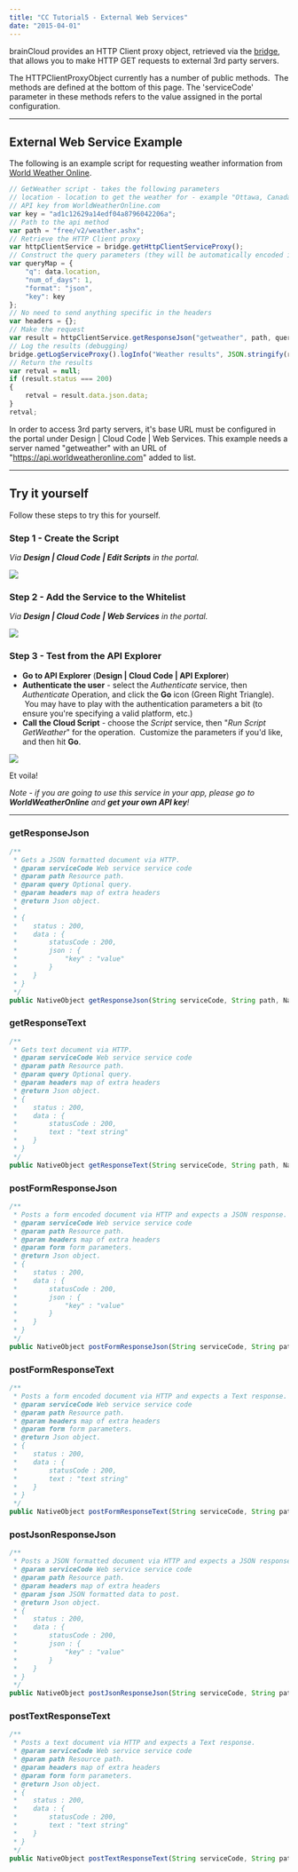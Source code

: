```yaml
---
title: "CC Tutorial5 - External Web Services"
date: "2015-04-01"
---
```


brainCloud provides an HTTP Client proxy object, retrieved via the [bridge](/api/cc/bridge "Bridge – Client"), that allows you to make HTTP GET requests to external 3rd party servers.

The HTTPClientProxyObject currently has a number of public methods.  The methods are defined at the bottom of this page. The 'serviceCode' parameter in these methods refers to the value assigned in the portal configuration.

* * *

## External Web Service Example

The following is an example script for requesting weather information from [World Weather Online](http://www.worldweatheronline.com/api/ "World Weather Online").
```js
// GetWeather script - takes the following parameters
// location - location to get the weather for - example "Ottawa, Canada"
// API key from WorldWeatherOnline.com
var key = "ad1c12629a14edf04a8796042206a";
// Path to the api method
var path = "free/v2/weather.ashx";
// Retrieve the HTTP Client proxy
var httpClientService = bridge.getHttpClientServiceProxy();
// Construct the query parameters (they will be automatically encoded in the URL)
var queryMap = {
    "q": data.location,
    "num_of_days": 1,
    "format": "json",
    "key": key
};
// No need to send anything specific in the headers
var headers = {};
// Make the request
var result = httpClientService.getResponseJson("getweather", path, queryMap, headers);
// Log the results (debugging)
bridge.getLogServiceProxy().logInfo("Weather results", JSON.stringify(result));
// Return the results
var retval = null;
if (result.status === 200)
{
    retval = result.data.json.data;
}
retval;
```
In order to access 3rd party servers, it's base URL must be configured in the portal under Design | Cloud Code | Web Services. This example needs a server named "getweather" with an URL of "https://api.worldweatheronline.com" added to list.

* * *

## Try it yourself

Follow these steps to try this for yourself.

### Step 1 - **Create the Script**

_Via **Design | Cloud Code | Edit Scripts** in the portal._

[![](images/Tut_5_1.png)](images/Tut_5_1.png)

### Step 2 - **Add the Service to the Whitelist**

_Via **Design | Cloud Code | Web Services** in the portal._

[![](images/Tut_5_3.png)](images/Tut_5_3.png)

### Step 3 - **Test from the API Explorer**

- **Go to API Explorer** (**Design | Cloud Code | API Explorer**)
- **Authenticate the user** - select the _Authenticate_ service, then _Authenticate_ Operation, and click the **Go** icon (Green Right Triangle).  You may have to play with the authentication parameters a bit (to ensure you're specifying a valid platform, etc.)
- **Call the Cloud Script** - choose the _Script_ service, then "_Run Script GetWeather_" for the operation.  Customize the parameters if you'd like, and then hit **Go**.

[![](images/Tut_5_4-1024x638.png)](images/Tut_5_4-1024x638.png)

Et voila!

_Note - if you are going to use this service in your app, please go to **WorldWeatherOnline** and **get your own API key**!_

* * *

### getResponseJson
```js
/**
 * Gets a JSON formatted document via HTTP.
 * @param serviceCode Web service service code
 * @param path Resource path.
 * @param query Optional query.
 * @param headers map of extra headers
 * @return Json object.
 *        
 * {
 *    status : 200,
 *    data : {
 *        statusCode : 200,
 *        json : {
 *            "key" : "value"
 *        }
 *    }
 * }
 */
public NativeObject getResponseJson(String serviceCode, String path, NativeObject query, NativeObject headers)
```
### getResponseText
```js
/**
 * Gets text document via HTTP.
 * @param serviceCode Web service service code
 * @param path Resource path.
 * @param query Optional query.
 * @param headers map of extra headers
 * @return Json object.
 * {
 *    status : 200,
 *    data : {
 *        statusCode : 200,
 *        text : "text string"
 *    }
 * }
 */
public NativeObject getResponseText(String serviceCode, String path, NativeObject query, NativeObject headers)
```
### postFormResponseJson
```js
/**
 * Posts a form encoded document via HTTP and expects a JSON response.
 * @param serviceCode Web service service code
 * @param path Resource path.
 * @param headers map of extra headers
 * @param form form parameters.
 * @return Json object.
 * {
 *    status : 200,
 *    data : {
 *        statusCode : 200,
 *        json : {
 *            "key" : "value"
 *        }
 *    }
 * }
 */
public NativeObject postFormResponseJson(String serviceCode, String path, NativeObject headers, NativeObject form)
```
### postFormResponseText
```js
/**
 * Posts a form encoded document via HTTP and expects a Text response.
 * @param serviceCode Web service service code
 * @param path Resource path.
 * @param headers map of extra headers
 * @param form form parameters.
 * @return Json object.
 * {
 *    status : 200,
 *    data : {
 *        statusCode : 200,
 *        text : "text string"
 *    }
 * }
 */
public NativeObject postFormResponseText(String serviceCode, String path, NativeObject headers, NativeObject form)
```
### postJsonResponseJson
```js
/**
 * Posts a JSON formatted document via HTTP and expects a JSON response.
 * @param serviceCode Web service service code
 * @param path Resource path.
 * @param headers map of extra headers
 * @param json JSON formatted data to post.
 * @return Json object.
 * {
 *    status : 200,
 *    data : {
 *        statusCode : 200,
 *        json : {
 *            "key" : "value"
 *        }
 *    }
 * }
 */
public NativeObject postJsonResponseJson(String serviceCode, String path, NativeObject headers, NativeObject json)
```
### postTextResponseText
```js
/**
 * Posts a text document via HTTP and expects a Text response.
 * @param serviceCode Web service service code
 * @param path Resource path.
 * @param headers map of extra headers
 * @param form form parameters.
 * @return Json object.
 * {
 *    status : 200,
 *    data : {
 *        statusCode : 200,
 *        text : "text string"
 *    }
 * }
 */
public NativeObject postTextResponseText(String serviceCode, String path, NativeObject headers, String text)
```